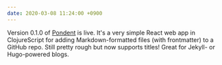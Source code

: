 ```yaml
---
date: 2020-03-08 11:24:00 +0900
---
```


Version 0.1.0 of [Pondent](https://pyrmont.github.io/Pondent/) is live. It's a very simple React web app in ClojureScript for adding Markdown-formatted files (with frontmatter) to a GitHub repo. Still pretty rough but now supports titles! Great for Jekyll- or Hugo-powered blogs.
